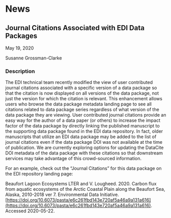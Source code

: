 # News

## Journal Citations Associated with EDI Data Packages

May 19, 2020

Susanne Grossman-Clarke

### Description

The EDI technical team recently modified the view of user contributed journal citations associated with a specific version of a data package so that the citation is now displayed on all versions of the data package, not just the version for which the citation is relevant. This enhancement allows users who browse the data package metadata landing page to see all citations related to data package series regardless of what version of the data package they are viewing. User contributed journal citations provide an easy way for the author of a data paper (or others) to increase the impact factor of the data package by directly linking the published manuscript to the supporting data package found in the EDI data repository. In fact, older manuscripts that utilize an EDI data package may be added to the list of journal citations even if the data package DOI was not available at the time of publication. We are currently exploring options for updating the DataCite DOI metadata of the data package with these citations so that downstream services may take advantage of this crowd-sourced information.

For an example, check out the “Journal Citations” for this data package on the EDI repository landing page:

Beaufort Lagoon Ecosystems LTER and V. Lougheed. 2020. Carbon flux from aquatic ecosystems of the Arctic Coastal Plain along the Beaufort Sea, Alaska, 2010-2018 ver 7. Environmental Data Initiative. [https://doi.org/10.6073/pasta/e6c261fbd143e720af5a46a9a131a616](https://doi.org/10.6073/pasta/e6c261fbd143e720af5a46a9a131a616). Accessed 2020-05-22.

<!-- News, Technical -->